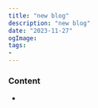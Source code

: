 ```yaml
---
title: "new blog"
description: "new blog"
date: "2023-11-27"
ogImage: 
tags:
-
---
```


<!-- excerpt -->

### Content

- []()

